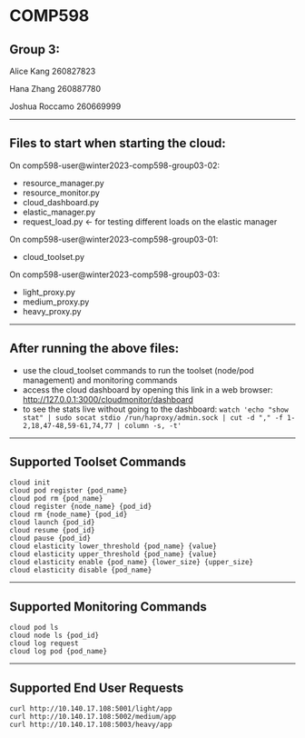 # COMP598
## Group 3:
Alice Kang 260827823

Hana Zhang 260887780

Joshua Roccamo 260669999

---

## Files to start when starting the cloud:

On comp598-user@winter2023-comp598-group03-02:
* resource_manager.py
* resource_monitor.py
* cloud_dashboard.py
* elastic_manager.py
* request_load.py <- for testing different loads on the elastic manager

On comp598-user@winter2023-comp598-group03-01:
* cloud_toolset.py

On comp598-user@winter2023-comp598-group03-03:
* light_proxy.py
* medium_proxy.py
* heavy_proxy.py

---

## After running the above files:
* use the cloud_toolset commands to run the toolset (node/pod management) and monitoring commands
* access the cloud dashboard by opening this link in a web browser: http://127.0.0.1:3000/cloudmonitor/dashboard
* to see the stats live without going to the dashboard: `watch 'echo "show stat" | sudo socat stdio /run/haproxy/admin.sock | cut -d "," -f 1-2,18,47-48,59-61,74,77 | column -s, -t'`

---

## Supported Toolset Commands

```
cloud init
cloud pod register {pod_name}
cloud pod rm {pod_name}
cloud register {node_name} {pod_id}
cloud rm {node_name} {pod_id}
cloud launch {pod_id}
cloud resume {pod_id}
cloud pause {pod_id}
cloud elasticity lower_threshold {pod_name} {value}
cloud elasticity upper_threshold {pod_name} {value}
cloud elasticity enable {pod_name} {lower_size} {upper_size}
cloud elasticity disable {pod_name}
```

---

## Supported Monitoring Commands

```
cloud pod ls
cloud node ls {pod_id}
cloud log request
cloud log pod {pod_name}
```

---

## Supported End User Requests

```
curl http://10.140.17.108:5001/light/app
curl http://10.140.17.108:5002/medium/app
curl http://10.140.17.108:5003/heavy/app
```
